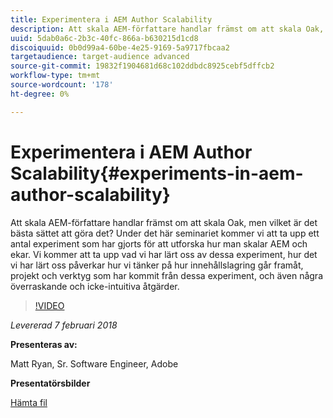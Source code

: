 ```yaml
---
title: Experimentera i AEM Author Scalability
description: Att skala AEM-författare handlar främst om att skala Oak, men vilket är det bästa sättet att göra det? Under det här seminariet kommer vi att ta upp ett antal experiment som har gjorts för att utforska hur man skalar AEM och ekar. Vi kommer att ta upp vad vi har lärt oss av dessa experiment, hur det vi har lärt oss påverkar hur vi tänker på hur innehållslagring går framåt, projekt och verktyg som har kommit från dessa experiment, och även några överraskande och icke-intuitiva åtgärder.
uuid: 5dab0a6c-2b3c-40fc-866a-b630215d1cd8
discoiquuid: 0b0d99a4-60be-4e25-9169-5a9717fbcaa2
targetaudience: target-audience advanced
source-git-commit: 19832f1904681d68c102ddbdc8925cebf5dffcb2
workflow-type: tm+mt
source-wordcount: '178'
ht-degree: 0%

---
```



# Experimentera i AEM Author Scalability{#experiments-in-aem-author-scalability}

Att skala AEM-författare handlar främst om att skala Oak, men vilket är det bästa sättet att göra det? Under det här seminariet kommer vi att ta upp ett antal experiment som har gjorts för att utforska hur man skalar AEM och ekar. Vi kommer att ta upp vad vi har lärt oss av dessa experiment, hur det vi har lärt oss påverkar hur vi tänker på hur innehållslagring går framåt, projekt och verktyg som har kommit från dessa experiment, och även några överraskande och icke-intuitiva åtgärder.

>[!VIDEO](https://video.tv.adobe.com/v/21522/?quality=9)

*Levererad 7 februari 2018*

**Presenteras av:**

Matt Ryan, Sr. Software Engineer, Adobe

**Presentatörsbilder**

[Hämta fil](assets/experiments+in+aem+author+scalability+2+7+18.pdf)
<!--
[Get back to the Overview](https://helpx.adobe.com/experience-manager/kt/eseminars/gems/aem-index.html)
-->
